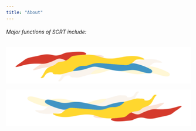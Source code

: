 ```yaml
---
title: "About"
---
```









<!-- Intro -->
<column class="about__get-started">

<block>

<about-get-started></about-get-started>

</block>

</column>










<!-- major functions title -->
<column class="about__major-functions__title">

<block>

###### Major functions of SCRT include:

</block>

</column>









<!-- major functions content -->
<column class="about__major-functions__content">

<block>

<about-scrt-major-functions></about-scrt-major-functions>

</block>

</column>










<!-- separator -->
<column class="about__separator">

<block>

![](../img/about-sep-a.svg)

</block>

</column>






<!-- How to purchase scrt -->








<column id="purchase" class="about__purchase-scrt__content">

<block>

<about-purchase-scrt></about-purchase-scrt>

</block>

</column>









<!-- Comunity support -->

<column class="about__community-support">

<block>

<about-scrt-community-support></about-scrt-community-support>

</block>

</column>









<!-- What wallets use -->
<column id="store" class="about__what-wallets-use">

<block>

<about-wallets></about-wallets>

</block>

</column>








<!-- separator -->
<column class="about__separator">

<block>

![](../img/about-sep-b.svg)

</block>

</column>








<!-- Stake & governance -->

<column class="about__stake-governance" number="2" number-m="1" number-s="1">

<block id="stake-scrt">

<!-- stake -->
<about-scrt-stake-gov-apps block="STAKE SCRT"></about-scrt-stake-gov-apps>

</block>

<block id="scrt-governance">

<!-- governance -->
<about-scrt-stake-gov-apps block="SCRT GOVERNANCE"></about-scrt-stake-gov-apps>

</block>

</column>








<column id="scrt-apps" class="about__secret-applications" mode="slim">

<block>

<about-scrt-apps block="USE SCRT"></about-scrt-apps>

</block>

</column>